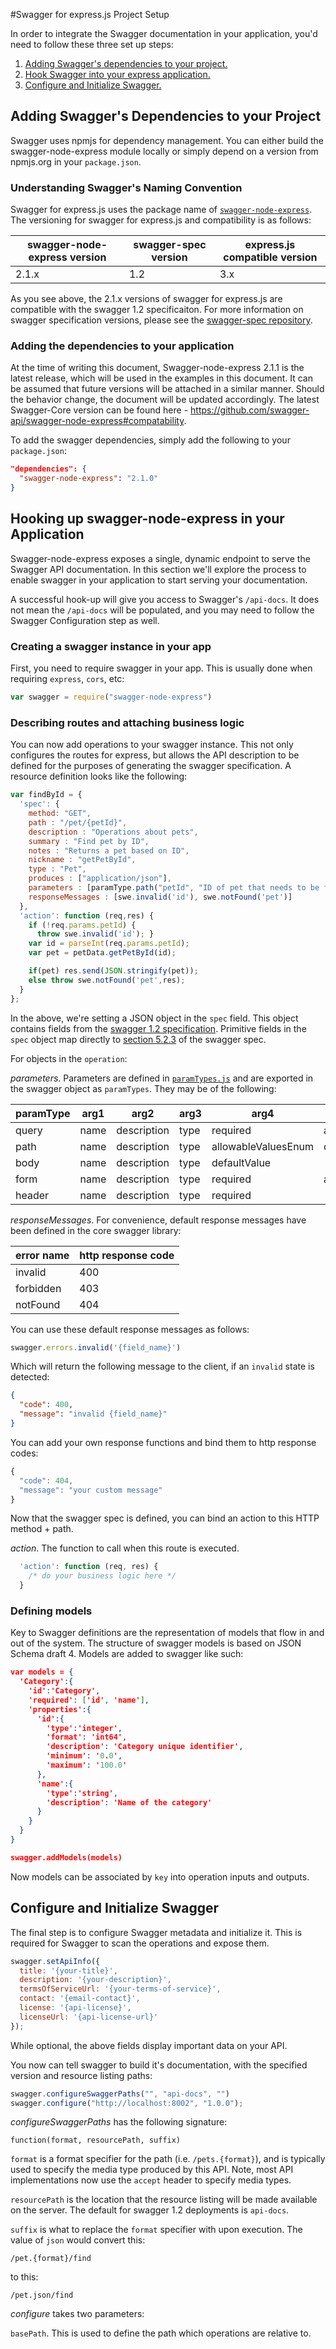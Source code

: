 #Swagger for express.js Project Setup

In order to integrate the Swagger documentation in your application, you'd need to follow these three set up steps:

1. [Adding Swagger's dependencies to your project.](#adding-swaggers-dependencies-to-your-project)
2. [Hook Swagger into your express application.](#hooking-up-swagger-core-in-your-application)
3. [Configure and Initialize Swagger.](#configure-and-initialize-swagger)

## Adding Swagger's Dependencies to your Project
Swagger uses npmjs for dependency management. You can either build the swagger-node-express module locally or simply depend on a version from npmjs.org in your `package.json`.

### Understanding Swagger's Naming Convention

Swagger for express.js uses the package name of [`swagger-node-express`](https://www.npmjs.org/package/swagger-node-express).  The versioning for swagger for express.js and compatibility is as follows:

swagger-node-express version | swagger-spec version | express.js compatible version
------|-----|------
2.1.x | 1.2 | 3.x |

As you see above, the 2.1.x versions of swagger for express.js are compatible with the swagger 1.2 specificaiton.  For more information on swagger specification versions, please see the [swagger-spec repository](https://github.com/swagger-api/swagger-spec).

### Adding the dependencies to your application

At the time of writing this document, Swagger-node-express 2.1.1 is the latest release, which will be used in the examples in this document. It can be assumed that future versions will be attached in a similar manner. Should the behavior change, the document will be updated accordingly. The latest Swagger-Core version can be found here - https://github.com/swagger-api/swagger-node-express#compatability.

To add the swagger dependencies, simply add the following to your `package.json`:

```json
"dependencies": {
  "swagger-node-express": "2.1.0"
}
```

## Hooking up swagger-node-express in your Application

Swagger-node-express exposes a single, dynamic endpoint to serve the Swagger API documentation. In this section we'll explore the process to enable swagger in your application to start serving your documentation.

A successful hook-up will give you access to Swagger's `/api-docs`. It does not mean the `/api-docs` will be populated, and you may need to follow the Swagger Configuration step as well.

### Creating a swagger instance in your app
First, you need to require swagger in your app.  This is usually done when requiring `express`, `cors`, etc:

```js
var swagger = require("swagger-node-express")
```

### Describing routes and attaching business logic

You can now add operations to your swagger instance.  This not only configures the routes for express, but allows the API description to be defined for the purposes of generating the swagger specification.  A resource definition looks like the following:

```js
var findById = {
  'spec': {
    method: "GET",
    path : "/pet/{petId}",
    description : "Operations about pets",  
    summary : "Find pet by ID",
    notes : "Returns a pet based on ID",
    nickname : "getPetById",
    type : "Pet",
    produces : ["application/json"],
    parameters : [paramType.path("petId", "ID of pet that needs to be fetched", "string")],
    responseMessages : [swe.invalid('id'), swe.notFound('pet')]
  },
  'action': function (req,res) {
    if (!req.params.petId) {
      throw swe.invalid('id'); }
    var id = parseInt(req.params.petId);
    var pet = petData.getPetById(id);

    if(pet) res.send(JSON.stringify(pet));
    else throw swe.notFound('pet',res);
  }
};
```

In the above, we're setting a JSON object in the `spec` field.  This object contains fields from the [swagger 1.2 specification](https://github.com/swagger-api/swagger-spec/blob/master/versions/1.2.md#52-api-declaration).  Primitive fields in the `spec` object map directly to [section 5.2.3](https://github.com/swagger-api/swagger-spec/blob/master/versions/1.2.md#523-operation-object) of the swagger spec.

For objects in the `operation`:

*parameters*.  Parameters are defined in [`paramTypes.js`](https://github.com/swagger-api/swagger-node-express/blob/master/lib/paramTypes.js) and are exported in the swagger object as `paramTypes`.  They may be of the following:

paramType | arg1 | arg2        | arg3 | arg4                | arg5                | arg6
-----------|------|-------------|------|---------------------|---------------------|------
query      | name | description | type | required            | allowableValuesEnum | defaultValue
path       | name | description | type | allowableValuesEnum | defaultValue        |
body       | name | description | type | defaultValue        |                     |
form       | name | description | type | required            | allowableValuesEnum | defaultValue
header     | name | description | type | required            |

*responseMessages*.  For convenience, default response messages have been defined in the core swagger library:

error name | http response code
-----------|-------------------
invalid    | 400
forbidden  | 403
notFound   | 404

You can use these default response messages as follows:

```js
swagger.errors.invalid('{field_name}')
```

Which will return the following message to the client, if an `invalid` state is detected:

```json
{
  "code": 400,
  "message": "invalid {field_name}"
}
```

You can add your own response functions and bind them to http response codes:

```js
{
  "code": 404,
  "message": "your custom message"
}
```

Now that the swagger spec is defined, you can bind an action to this HTTP method + path.

*action*.  The function to call when this route is executed.

```js
  'action': function (req, res) {
    /* do your business logic here */
  }
```

### Defining models
Key to Swagger definitions are the representation of models that flow in and out of the system.  The structure of swagger models is based on JSON Schema draft 4.  Models are added to swagger like such:

```json
var models = {
  'Category':{
    'id':'Category',
    'required': ['id', 'name'],
    'properties':{
      'id':{
        'type':'integer',
        'format': 'int64',
        'description': 'Category unique identifier',
        'minimum': '0.0',
        'maximum': '100.0'
      },
      'name':{
        'type':'string',
        'description': 'Name of the category'
      }
    }
  }
}

swagger.addModels(models)
```

Now models can be associated by `key` into operation inputs and outputs.

## Configure and Initialize Swagger
The final step is to configure Swagger metadata and initialize it. This is required for Swagger to scan the operations and expose them.

```js
swagger.setApiInfo({
  title: '{your-title}',
  description: '{your-description}',
  termsOfServiceUrl: '{your-terms-of-service}',
  contact: '{email-contact}',
  license: '{api-license}',
  licenseUrl: '{api-license-url}'
});
```

While optional, the above fields display important data on your API.

You now can tell swagger to build it's documentation, with the specified version and resource listing paths:

```js
swagger.configureSwaggerPaths("", "api-docs", "")
swagger.configure("http://localhost:8002", "1.0.0");
```

*configureSwaggerPaths* has the following signature:

`function(format, resourcePath, suffix)`

`format` is a format specifier for the path (i.e. `/pets.{format}`), and is typically used to specify the media type produced by this API.  Note, most API implementations now use the `accept` header to specify media types.

`resourcePath` is the location that the resource listing will be made available on the server.  The default for swagger 1.2 deployments is `api-docs`.

`suffix` is what to replace the `format` specifier with upon execution.  The value of `json` would convert this:

`/pet.{format}/find`

to this:

`/pet.json/find`

*configure* takes two parameters:

`basePath`.  This is used to define the path which operations are relative to.